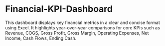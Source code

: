 # Financial-KPI-Dashboard
This dashboard displays key financial metrics in a clear and concise format using Excel. It highlights year-over-year comparisons for core KPIs such as Revenue, COGS, Gross Profit, Gross Margin, Operating Expenses, Net Income, Cash Flows, Ending Cash.
